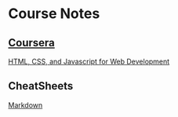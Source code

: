 # Course Notes

## [Coursera](./Coursera)

[HTML, CSS, and Javascript for Web Development](./Coursera/Frontend)

## CheatSheets

[Markdown](./Cheatsheets/Markdown.md)
